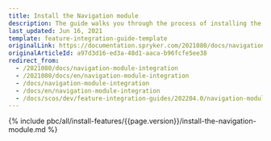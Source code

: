```yaml
---
title: Install the Navigation module
description: The guide walks you through the process of installing the Navigation Module into your project.
last_updated: Jun 16, 2021
template: feature-integration-guide-template
originalLink: https://documentation.spryker.com/2021080/docs/navigation-module-integration
originalArticleId: a97d3d16-ed3a-48d1-aaca-b96fcfe5ee38
redirect_from:
  - /2021080/docs/navigation-module-integration
  - /2021080/docs/en/navigation-module-integration
  - /docs/navigation-module-integration
  - /docs/en/navigation-module-integration
  - /docs/scos/dev/feature-integration-guides/202204.0/navigation-module-integration.html
---
```


{% include pbc/all/install-features/{{page.version}}/install-the-navigation-module.md %} <!-- To edit, see /_includes/pbc/all/install-features/202204.0/install-the-navigation-module.md -->
